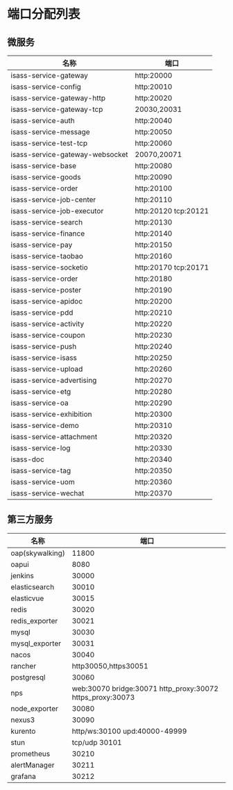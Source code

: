 # 端口分配列表

## 微服务


| 名称                            | 端口                   |
| --------------------------------- |----------------------|
| isass-service-gateway           | http:20000           |
| isass-service-config            | http:20010           |
| isass-service-gateway-http      | http:20020           |
| isass-service-gateway-tcp       | 20030,20031          |
| isass-service-auth              | http:20040           |
| isass-service-message           | http:20050           |
| isass-service-test-tcp          | http:20060           |
| isass-service-gateway-websocket | 20070,20071          |
| isass-service-base              | http:20080           |
| isass-service-goods             | http:20090           |
| isass-service-order             | http:20100           |
| isass-service-job-center        | http:20110           |
| isass-service-job-executor      | http:20120 tcp:20121 |
| isass-service-search            | http:20130           |
| isass-service-finance           | http:20140           |
| isass-service-pay               | http:20150           |
| isass-service-taobao            | http:20160           |
| isass-service-socketio          | http:20170 tcp:20171 |
| isass-service-order             | http:20180           |
| isass-service-poster            | http:20190           |
| isass-service-apidoc            | http:20200           |
| isass-service-pdd               | http:20210           |
| isass-service-activity          | http:20220           |
| isass-service-coupon            | http:20230           |
| isass-service-push              | http:20240           |
| isass-service-isass             | http:20250           |
| isass-service-upload            | http:20260           |
| isass-service-advertising       | http:20270           |
| isass-service-etg               | http:20280           |
| isass-service-oa                | http:20290           |
| isass-service-exhibition        | http:20300           |
| isass-service-demo              | http:20310           |
| isass-service-attachment        | http:20320           |
| isass-service-log               | http:20330           |
| isass-doc                       | http:20340           |
| isass-service-tag               | http:20350           |
| isass-service-uom               | http:20360           |
| isass-service-wechat            | http:20370           |

## 第三方服务


| 名称            | 端口                                                      |
| ----------------- | ----------------------------------------------------------- |
| oap(skywalking) | 11800                                                     |
| oapui           | 8080                                                      |
| jenkins         | 30000                                                     |
| elasticsearch   | 30010                                                     |
| elasticvue      | 30015                                                     |
| redis           | 30020                                                     |
| redis_exporter  | 30021                                                     |
| mysql           | 30030                                                     |
| mysql_exporter  | 30031                                                     |
| nacos           | 30040                                                     |
| rancher         | http30050,https30051                                      |
| postgresql      | 30060                                                     |
| nps             | web:30070 bridge:30071 http_proxy:30072 https_proxy:30073 |
| node_exporter   | 30080                                                     |
| nexus3          | 30090                                                     |
| kurento         | http/ws:30100 upd:40000-49999                             |
| stun            | tcp/udp 30101                                             |
| prometheus      | 30210                                                     |
| alertManager    | 30211                                                     |
| grafana         | 30212                                                     |
